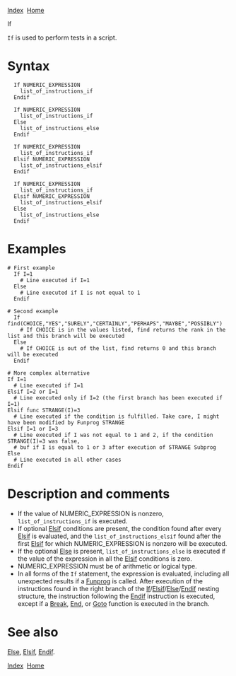 [Index](index.html)  [Home](getting-started_home.html)

If

`If` is used to perform tests in a script.

# Syntax

```
  If NUMERIC_EXPRESSION
    list_of_instructions_if
  Endif

  If NUMERIC_EXPRESSION
    list_of_instructions_if
  Else
    list_of_instructions_else
  Endif

  If NUMERIC_EXPRESSION
    list_of_instructions_if
  Elsif NUMERIC_EXPRESSION
    list_of_instructions_elsif
  Endif

  If NUMERIC_EXPRESSION
    list_of_instructions_if
  Elsif NUMERIC_EXPRESSION
    list_of_instructions_elsif
  Else
    list_of_instructions_else
  Endif
```

# Examples

```
# First example
  If I=1
    # Line executed if I=1
  Else
    # Line executed if I is not equal to 1
  Endif

# Second example
  If find(CHOICE,"YES","SURELY","CERTAINLY","PERHAPS","MAYBE","POSSIBLY")
    # If CHOICE is in the values listed, find returns the rank in the list and this branch will be executed
  Else
    # If CHOICE is out of the list, find returns 0 and this branch will be executed
  Endif

# More complex alternative
If I=1
  # Line executed if I=1
Elsif I=2 or I=1
  # Line executed only if I=2 (the first branch has been executed if I=1)
Elsif func STRANGE(I)=3
  # Line executed if the condition is fulfilled. Take care, I might have been modified by Funprog STRANGE
Elsif I=1 or I=3
  # Line executed if I was not equal to 1 and 2, if the condition STRANGE(I)=3 was false,
  # buf if I is equal to 1 or 3 after execution of STRANGE Subprog
Else
  # Line executed in all other cases
Endif
```

# Description and comments

* If the value of NUMERIC\_EXPRESSION is nonzero, `list_of_instructions_if` is executed.
* If optional [Elsif](4gl_elsif.html) conditions are present, the condition found after every [Elsif](4gl_elsif.html) is evaluated, and the `list_of_instructions_elsif` found after the first [Elsif](4gl_elsif.html) for which NUMERIC\_EXPRESSION is nonzero will be executed.
* If the optional [Else](4gl_else.html) is present, `list_of_instructions_else` is executed if the value of the expression in all the [Elsif](4gl_elsif.html) conditions is zero.
* NUMERIC\_EXPRESSION must be of arithmetic or logical type.
* In all forms of the `If` statement, the expression is evaluated, including all unexpected results if a [Funprog](4gl_funprog.html) is called. After execution of the instructions found in the right branch of the [If](4gl_if.html)/[Elsif](4gl_elsif.html)/[Else](4gl_else.html)/[Endif](4gl_endif.html) nesting structure, the instruction following the [Endif](4gl_endif.html) instruction is executed, except if a [Break](4gl_break.html), [End](4gl_end.html), or [Goto](4gl_goto.html) function is executed in the branch.

# See also

[Else](4gl_else.html), [Elsif](4gl_elsif.html), [Endif](4gl_endif.html).

  

[Index](index.html)  [Home](getting-started_home.html)